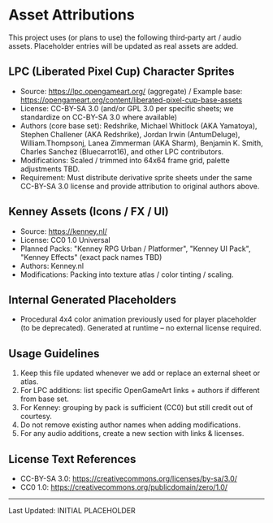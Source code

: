 # Asset Attributions

This project uses (or plans to use) the following third‑party art / audio assets. Placeholder entries will be updated as real assets are added.

## LPC (Liberated Pixel Cup) Character Sprites
- Source: https://lpc.opengameart.org/ (aggregate) / Example base: https://opengameart.org/content/liberated-pixel-cup-base-assets
- License: CC-BY-SA 3.0 (and/or GPL 3.0 per specific sheets; we standardize on CC-BY-SA 3.0 where available)
- Authors (core base set): Redshrike, Michael Whitlock (AKA Yamatoya), Stephen Challener (AKA Redshrike), Jordan Irwin (AntumDeluge), William.Thompsonj, Lanea Zimmerman (AKA Sharm), Benjamin K. Smith, Charles Sanchez (Bluecarrot16), and other LPC contributors.
- Modifications: Scaled / trimmed into 64x64 frame grid, palette adjustments TBD.
- Requirement: Must distribute derivative sprite sheets under the same CC-BY-SA 3.0 license and provide attribution to original authors above.

## Kenney Assets (Icons / FX / UI)
- Source: https://kenney.nl/
- License: CC0 1.0 Universal
- Planned Packs: "Kenney RPG Urban / Platformer", "Kenney UI Pack", "Kenney Effects" (exact pack names TBD)
- Authors: Kenney.nl
- Modifications: Packing into texture atlas / color tinting / scaling.

## Internal Generated Placeholders
- Procedural 4x4 color animation previously used for player placeholder (to be deprecated). Generated at runtime – no external license required.

## Usage Guidelines
1. Keep this file updated whenever we add or replace an external sheet or atlas.
2. For LPC additions: list specific OpenGameArt links + authors if different from base set.
3. For Kenney: grouping by pack is sufficient (CC0) but still credit out of courtesy.
4. Do not remove existing author names when adding modifications.
5. For any audio additions, create a new section with links & licenses.

## License Text References
- CC-BY-SA 3.0: https://creativecommons.org/licenses/by-sa/3.0/
- CC0 1.0: https://creativecommons.org/publicdomain/zero/1.0/

---
Last Updated: INITIAL PLACEHOLDER
